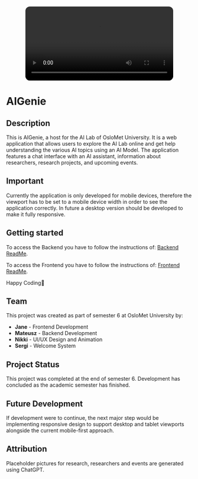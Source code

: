 <p style="display: flex; justify-content: center;">
  <video autoplay loop src="Frontend/public/video/waving-pepper.mp4" width="400" style="border-radius: 12px;"></video>
</p>

# AIGenie

## Description
This is AIGenie, a host for the AI Lab of OsloMet University. 
It is a web application that allows users to explore the AI Lab online and get help understanding the various AI topics using an AI Model.
The application features a chat interface with an AI assistant, information about researchers, research projects, and upcoming events.

## Important
Currently the application is only developed for mobile devices, therefore the viewport has to be set to a mobile device width in order to see the application correctly.
In future a desktop version should be developed to make it fully responsive.

## Getting started

To access the Backend you have to follow the instructions of: [Backend ReadMe](./Backend/README.md).

To access the Frontend you have to follow the instructions of: [Frontend ReadMe](./Frontend/README.md).

Happy Coding🌻

## Team
This project was created as part of semester 6 at OsloMet University by:

- **Jane** - Frontend Development
- **Mateusz** - Backend Development  
- **Nikki** - UI/UX Design and Animation
- **Sergi** - Welcome System

## Project Status
This project was completed at the end of semester 6. Development has concluded as the academic semester has finished.

## Future Development
If development were to continue, the next major step would be implementing responsive design to support desktop and tablet viewports alongside the current mobile-first approach.

## Attribution
Placeholder pictures for research, researchers and events are generated using ChatGPT.
